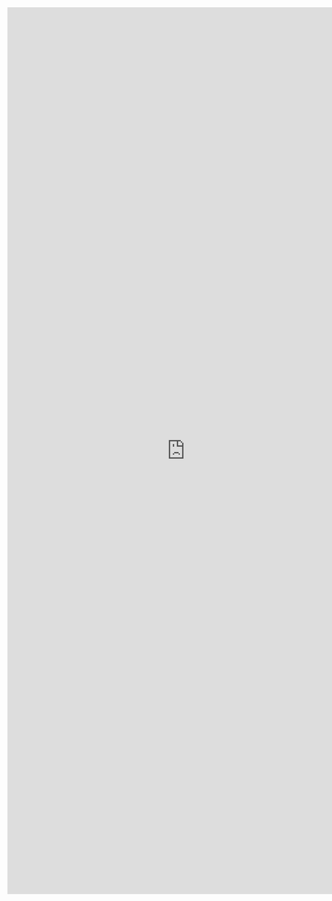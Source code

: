 <iframe width="800" height="2000" src="https://rss.app/embed/v1/M_vavlzEUz62X1Hlva" frameBorder="0"
></iframe>
